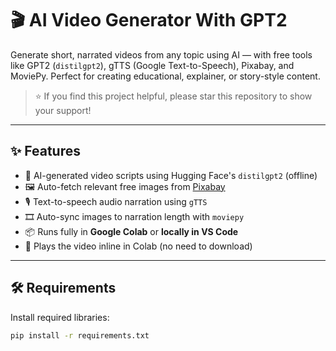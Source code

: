 # 🎬 AI Video Generator With GPT2

Generate short, narrated videos from any topic using AI — with free tools like GPT2 (`distilgpt2`), gTTS (Google Text-to-Speech), Pixabay, and MoviePy. Perfect for creating educational, explainer, or story-style content.

> ⭐ If you find this project helpful, please star this repository to show your support!
---

## ✨ Features

- 🧠 AI-generated video scripts using Hugging Face's `distilgpt2` (offline)
- 🖼️ Auto-fetch relevant free images from [Pixabay](https://pixabay.com/)
- 🎙️ Text-to-speech audio narration using `gTTS`
- 🎞️ Auto-sync images to narration length with `moviepy`
- 📦 Runs fully in **Google Colab** or **locally in VS Code**
- 🎥 Plays the video inline in Colab (no need to download)

---

## 🛠️ Requirements

Install required libraries:

```bash
pip install -r requirements.txt

